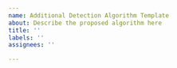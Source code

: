 ```yaml
---
name: Additional Detection Algorithm Template
about: Describe the proposed algorithm here
title: ''
labels: ''
assignees: ''

---
```



